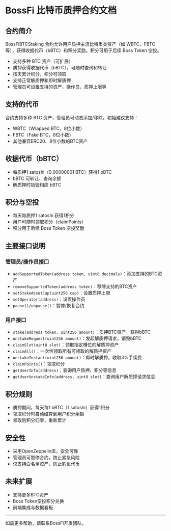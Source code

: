 # BossFi 比特币质押合约文档

## 合约简介
BossFiBTCStaking 合约允许用户质押主流比特币类资产（如 WBTC、FBTC 等），获得收据代币（bBTC）和积分奖励。积分可用于后续 Boss Token 空投。

- 支持多种 BTC 资产（可扩展）
- 质押获得收据代币（bBTC），可随时查询和转让
- 按天累计积分，积分可领取
- 支持正常解质押和即时解质押
- 管理员可设置支持的资产、操作员、质押上限等

## 支持的代币
合约支持多种 BTC 资产，管理员可动态添加/移除。初始建议支持：
- WBTC（Wrapped BTC，8位小数）
- FBTC（Fake BTC，8位小数）
- 其他兼容ERC20、8位小数的BTC资产

## 收据代币（bBTC）
- 每质押1 satoshi（0.00000001 BTC）获得1 bBTC
- bBTC 可转让、查询余额
- 解质押时销毁相应 bBTC

## 积分与空投
- 每天每质押1 satoshi 获得1积分
- 用户可随时领取积分（claimPoints）
- 积分用于后续 Boss Token 空投奖励

## 主要接口说明

### 管理员/操作员接口
- `addSupportedToken(address token, uint8 decimals)`：添加支持的BTC资产
- `removeSupportedToken(address token)`：移除支持的BTC资产
- `setStakeAssetCap(uint256 cap)`：设置质押上限
- `setOperator(address)`：设置操作员
- `pause()/unpause()`：暂停/恢复合约

### 用户接口
- `stake(address token, uint256 amount)`：质押BTC资产，获得bBTC
- `unstakeRequest(uint256 amount)`：发起解质押请求，销毁bBTC
- `claimSlot(uint8 slot)`：领取指定槽位的解质押资产
- `claimAll()`：一次性领取所有可领取的解质押资产
- `unstakeInstant(uint256 amount)`：即时解质押，收取3%手续费
- `claimPoints()`：领取积分
- `getUserInfo(address)`：查询用户质押、积分等信息
- `getUserUnstakeInfo(address, uint8 slot)`：查询用户解质押请求信息

## 积分规则
- 质押期间，每天每1 bBTC（1 satoshi）获得1积分
- 领取积分时自动结算到用户积分余额
- 领取后积分归零，重新累计

## 安全性
- 采用OpenZeppelin库，安全可靠
- 管理员可暂停合约，防止紧急风险
- 仅支持白名单资产，防止钓鱼代币

## 未来扩展
- 支持更多BTC资产
- Boss Token空投积分兑换
- 前端集成与数据看板

---
如需更多帮助，请联系BossFi开发团队。 